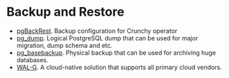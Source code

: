 # Backup and Restore

- [pgBackRest](./crunchy-operator-docs-pgbackrest.md). Backup configuration for Crunchy operator
- [pg_dump](./pg-dump.md). Logical PostgreSQL dump that can be used for major migration, dump schema and etc.
- [pg_basebackup](./pg-basebackup.md). Physical backup that can be used for archiving huge databases.
- [WAL-G](./wal-g.md). A cloud-native solution that supports all primary cloud vendors.
